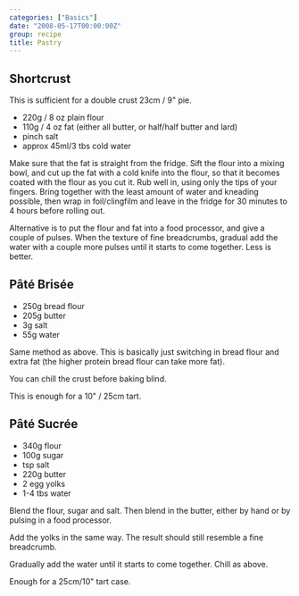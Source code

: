 ```yaml
---
categories: ["Basics"]
date: "2008-05-17T00:00:00Z"
group: recipe
title: Pastry
---
```


## Shortcrust

This is sufficient for a double crust 23cm / 9" pie.

- 220g / 8 oz plain flour
- 110g / 4 oz fat (either all butter, or half/half butter and lard)
- pinch salt
- approx 45ml/3 tbs cold water

Make sure that the fat is straight from the fridge.  Sift the flour
into a mixing bowl, and cut up the fat with a cold knife into the
flour, so that it becomes coated with the flour as you cut it.  Rub
well in, using only the tips of your fingers.  Bring together with the
least amount of water and kneading possible, then wrap in
foil/clingfilm and leave in the fridge for 30 minutes to 4 hours
before rolling out.

Alternative is to put the flour and fat into a food processor, and
give a couple of pulses.  When the texture of fine breadcrumbs,
gradual add the water with a couple more pulses until it starts to
come together.  Less is better.

## Pȃté Brisée

- 250g bread flour
- 205g butter
- 3g salt
- 55g water

Same method as above. This is basically just switching in bread flour
and extra fat (the higher protein bread flour can take more fat).

You can chill the crust before baking blind.

This is enough for a 10" / 25cm tart.

## Pȃté Sucrée

- 340g flour
- 100g sugar
- tsp salt
- 220g butter
- 2 egg yolks
- 1-4 tbs water

Blend the flour, sugar and salt.  Then blend in the butter, either by
hand or by pulsing in a food processor.

Add the yolks in the same way.  The result should still resemble a
fine breadcrumb.

Gradually add the water until it starts to come together.  Chill as
above.

Enough for a 25cm/10" tart case.

